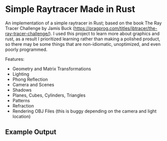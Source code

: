 # Simple Raytracer Made in Rust

An implementation of a simple raytracer in Rust; based on the book The Ray Tracer Challenge by Jamis Buck (https://pragprog.com/titles/jbtracer/the-ray-tracer-challenge/).
I used this project to learn more about graphics and rust, as a result I prioritized learning rather than making a polished product,
so there may be some things that are non-idiomatic, unoptimized, and even poorly programmed.

Features:
* Geometry and Matrix Transformations
* Lighting
* Phong Reflection
* Camera and Scenes
* Shadows
* Planes, Cubes, Cylinders, Triangles
* Patterns
* Refraction
* Rendering OBJ Files (this is buggy depending on the camera and light location)

## Example Output


